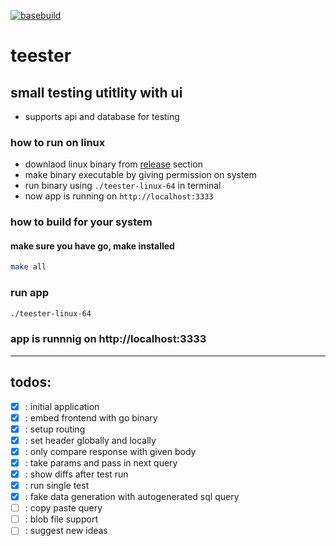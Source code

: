 [![basebuild](https://github.com/c0d3-dump/teester/actions/workflows/release.yml/badge.svg)](https://github.com/c0d3-dump/teester/actions/workflows/release.yml)

# teester

## small testing utitlity with ui

- supports api and database for testing

### how to run on linux

- downlaod linux binary from [release](https://github.com/c0d3-dump/teester/releases) section
- make binary executable by giving permission on system
- run binary using `./teester-linux-64` in terminal
- now app is running on `http://localhost:3333`

### how to build for your system

#### make sure you have go, make installed

```bash
make all
```

### run app

```bash
./teester-linux-64
```

### app is runnnig on http://localhost:3333

---

## todos:

- [x] : initial application
- [x] : embed frontend with go binary
- [x] : setup routing
- [x] : set header globally and locally
- [x] : only compare response with given body
- [x] : take params and pass in next query
- [x] : show diffs after test run
- [x] : run single test
- [x] : fake data generation with autogenerated sql query
- [ ] : copy paste query
- [ ] : blob file support
- [ ] : suggest new ideas
